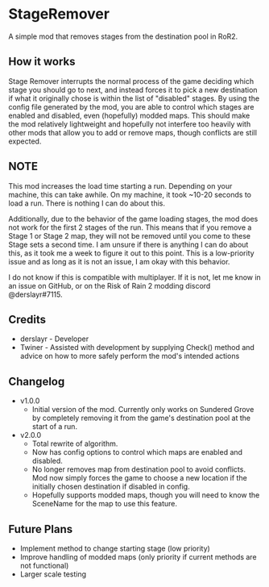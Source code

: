 
# StageRemover

A simple mod that removes stages from the destination pool in RoR2.

## How it works

Stage Remover interrupts the normal process of the game deciding which stage you should go to next, and instead forces it to pick a new destination if what it originally chose is within the list of "disabled" stages. By using the config file generated by the mod, you are able to control which stages are enabled and disabled, even (hopefully) modded maps. This should make the mod relatively lightweight and hopefully not interfere too heavily with other mods that allow you to add or remove maps, though conflicts are still expected.

## NOTE

 This mod increases the load time starting a run. Depending on your machine, this can take awhile. On my machine, it took ~10-20 seconds to load a run. There is nothing I can do about this.
 
 Additionally, due to the behavior of the game loading stages, the mod does not work for the first 2 stages of the run. This means that if you remove a Stage 1 or Stage 2 map, they will not be removed until you come to these Stage sets a second time. I am unsure if there is anything I can do about this, as it took me a week to figure it out to this point. This is a low-priority issue and as long as it is not an issue, I am okay with this behavior.
 
 I do not know if this is compatible with multiplayer. If it is not, let me know in an issue on GitHub, or on the Risk of Rain 2 modding discord @derslayr#7115.

## Credits

 - derslayr - Developer
 - Twiner - Assisted with development by supplying Check() method and advice on how to more safely perform the mod's intended actions

## Changelog

 - v1.0.0
	- Initial version of the mod. Currently only works on Sundered Grove by completely removing it from the game's destination pool at the start of a run.
 - v2.0.0
	 - Total rewrite of algorithm.
	 - Now has config options to control which maps are enabled and disabled.
	 - No longer removes map from destination pool to avoid conflicts. Mod now simply forces the game to choose a new location if the initially chosen destination if disabled in config.
	 - Hopefully supports modded maps, though you will need to know the SceneName for the map to use this feature.

## Future Plans

 - Implement method to change starting stage (low priority)
 - Improve handling of modded maps (only priority if current methods are not functional)
 - Larger scale testing
